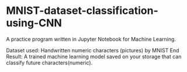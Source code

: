 # MNIST-dataset-classification-using-CNN
A practice program written in Jupyter Notebook for Machine Learning.

Dataset used: Handwritten numeric characters (pictures) by MNIST
End Result: A trained machine learning model saved on your storage that can classify future characters(numeric).
